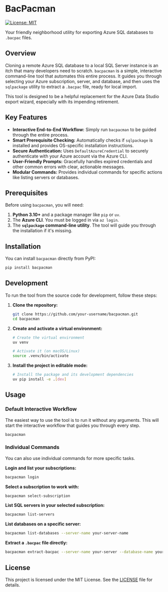 # BacPacman

[![License: MIT](https://img.shields.io/badge/License-MIT-yellow.svg)](https://opensource.org/licenses/MIT)

Your friendly neighborhood utility for exporting Azure SQL databases to `.bacpac` files.

## Overview

Cloning a remote Azure SQL database to a local SQL Server instance is an itch that many developers need to scratch. `bacpacman` is a simple, interactive command-line tool that automates this entire process. It guides you through selecting your Azure subscription, server, and database, and then uses the `sqlpackage` utility to extract a `.bacpac` file, ready for local import.

This tool is designed to be a helpful replacement for the Azure Data Studio export wizard, especially with its impending retirement.

## Key Features

* **Interactive End-to-End Workflow:** Simply run `bacpacman` to be guided through the entire process.
* **Smart Prerequisite Checking:** Automatically checks if `sqlpackage` is installed and provides OS-specific installation instructions.
* **Secure Authentication:** Uses `DefaultAzureCredential` to securely authenticate with your Azure account via the Azure CLI.
* **User-Friendly Prompts:** Gracefully handles expired credentials and other common errors with clear, actionable messages.
* **Modular Commands:** Provides individual commands for specific actions like listing servers or databases.

## Prerequisites

Before using `bacpacman`, you will need:

1.  **Python 3.10+** and a package manager like `pip` or `uv`.
2.  The **Azure CLI**. You must be logged in via `az login`.
3.  The **`sqlpackage` command-line utility**. The tool will guide you through the installation if it's missing.

## Installation

You can install `bacpacman` directly from PyPI:

```bash
pip install bacpacman
```

## Development

To run the tool from the source code for development, follow these steps:

1.  **Clone the repository:**

    ```bash
    git clone https://github.com/your-username/bacpacman.git
    cd bacpacman
    ```

2.  **Create and activate a virtual environment:**

    ```bash
    # Create the virtual environment
    uv venv

    # Activate it (on macOS/Linux)
    source .venv/bin/activate
    ```

3.  **Install the project in editable mode:**

    ```bash
    # Install the package and its development dependencies
    uv pip install -e .[dev]
    ```

## Usage

### Default Interactive Workflow

The easiest way to use the tool is to run it without any arguments. This will start the interactive workflow that guides you through every step.

```bash
bacpacman
```

### Individual Commands

You can also use individual commands for more specific tasks.

**Login and list your subscriptions:**

```bash
bacpacman login
```

**Select a subscription to work with:**

```bash
bacpacman select-subscription
```

**List SQL servers in your selected subscription:**

```bash
bacpacman list-servers
```

**List databases on a specific server:**

```bash
bacpacman list-databases --server-name your-server-name
```

**Extract a `.bacpac` file directly:**

```bash
bacpacman extract-bacpac --server-name your-server --database-name your-db
```

## License

This project is licensed under the MIT License. See the [LICENSE](LICENSE) file for details.
